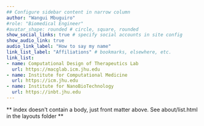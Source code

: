 ```yaml
---
## Configure sidebar content in narrow column
author: "Wangui Mbuguiro"
#role: "Biomedical Engineer"
#avatar_shape: rounded # circle, square, rounded
show_social_links: true # specify social accounts in site config
show_audio_link: true
audio_link_label: "How to say my name"
link_list_label: "Affiliations" # bookmarks, elsewhere, etc.
link_list:
- name: Computational Design of Therapeutics Lab
  url: https://macglab.icm.jhu.edu
- name: Institute for Computational Medicine
  url: https://icm.jhu.edu
- name: Institute for NanoBioTechnology
  url: https://inbt.jhu.edu
---
```


** index doesn't contain a body, just front matter above.
See about/list.html in the layouts folder **
